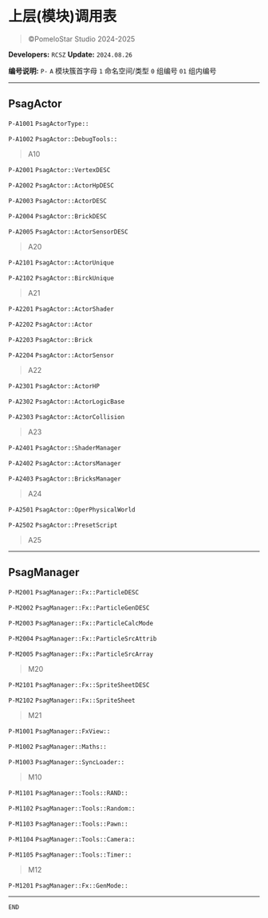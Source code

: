 # 上层(模块)调用表
> ©PomeloStar Studio 2024-2025

__Developers:__ ```RCSZ``` __Update:__ ```2024.08.26```

__编号说明:__ `P-` `A` 模块簇首字母 `1` 命名空间/类型 `0` 组编号 `01` 组内编号

---

## PsagActor

`P-A1001` ```PsagActorType::```

`P-A1002` ```PsagActor::DebugTools::```

> A10

`P-A2001` ```PsagActor::VertexDESC```

`P-A2002` ```PsagActor::ActorHpDESC```

`P-A2003` ```PsagActor::ActorDESC```

`P-A2004` ```PsagActor::BrickDESC```

`P-A2005` ```PsagActor::ActorSensorDESC```

> A20

`P-A2101` ```PsagActor::ActorUnique```

`P-A2102` ```PsagActor::BirckUnique```

> A21

`P-A2201` ```PsagActor::ActorShader```

`P-A2202` ```PsagActor::Actor```

`P-A2203` ```PsagActor::Brick```

`P-A2204` ```PsagActor::ActorSensor```

> A22

`P-A2301` ```PsagActor::ActorHP```

`P-A2302` ```PsagActor::ActorLogicBase```

`P-A2303` ```PsagActor::ActorCollision```

> A23

`P-A2401` ```PsagActor::ShaderManager```

`P-A2402` ```PsagActor::ActorsManager```

`P-A2403` ```PsagActor::BricksManager```

> A24

`P-A2501` ```PsagActor::OperPhysicalWorld```

`P-A2502` ```PsagActor::PresetScript```

> A25

---

## PsagManager

`P-M2001` ```PsagManager::Fx::ParticleDESC```

`P-M2002` ```PsagManager::Fx::ParticleGenDESC```

`P-M2003` ```PsagManager::Fx::ParticleCalcMode```

`P-M2004` ```PsagManager::Fx::ParticleSrcAttrib```

`P-M2005` ```PsagManager::Fx::ParticleSrcArray```

> M20

`P-M2101` ```PsagManager::Fx::SpriteSheetDESC```

`P-M2102` ```PsagManager::Fx::SpriteSheet```

> M21

`P-M1001` ```PsagManager::FxView::```

`P-M1002` ```PsagManager::Maths::```

`P-M1003` ```PsagManager::SyncLoader::```

> M10

`P-M1101` ```PsagManager::Tools::RAND::```

`P-M1102` ```PsagManager::Tools::Random::```

`P-M1103` ```PsagManager::Tools::Pawn::```

`P-M1104` ```PsagManager::Tools::Camera::```

`P-M1105` ```PsagManager::Tools::Timer::```

> M12

`P-M1201` ```PsagManager::Fx::GenMode::```

---

`END`